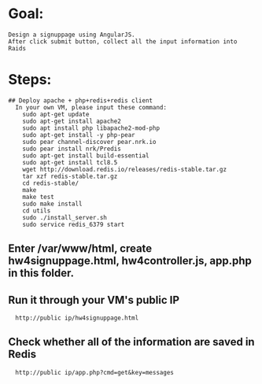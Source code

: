 # Goal:
    Design a signuppage using AngularJS. 
    After click submit button, collect all the input information into Raids
# Steps:
    ## Deploy apache + php+redis+redis client 
      In your own VM, please input these command: 
        sudo apt-get update
        sudo apt-get install apache2
        sudo apt install php libapache2-mod-php
        sudo apt-get install -y php-pear
        sudo pear channel-discover pear.nrk.io
        sudo pear install nrk/Predis
        sudo apt-get install build-essential
        sudo apt-get install tcl8.5
        wget http://download.redis.io/releases/redis-stable.tar.gz
        tar xzf redis-stable.tar.gz
        cd redis-stable/
        make
        make test
        sudo make install
        cd utils
        sudo ./install_server.sh
        sudo service redis_6379 start
  ## Enter /var/www/html, create hw4signuppage.html, hw4controller.js, app.php in this folder.
  
  ## Run it through your VM's public IP
      http://public ip/hw4signuppage.html
  ## Check whether all of the information are saved in Redis
      http://public ip/app.php?cmd=get&key=messages
      
